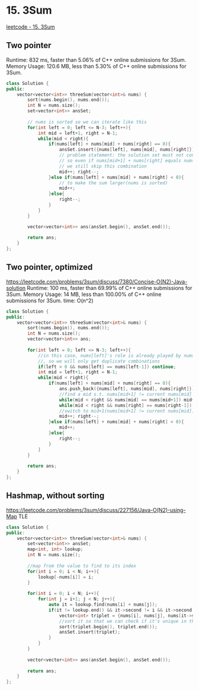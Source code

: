 # 15. 3Sum

[leetcode - 15. 3Sum](https://leetcode.com/problems/3sum/)

## Two pointer
Runtime: 832 ms, faster than 5.06% of C++ online submissions for 3Sum.
Memory Usage: 120.6 MB, less than 5.30% of C++ online submissions for 3Sum.

```cpp
class Solution {
public:
    vector<vector<int>> threeSum(vector<int>& nums) {
        sort(nums.begin(), nums.end());
        int N = nums.size();
        set<vector<int>> ansSet;
        
        // nums is sorted so we can iterate like this
        for(int left = 0; left <= N-3; left++){
            int mid = left+1, right = N-1;
            while(mid < right){
                if(nums[left] + nums[mid] + nums[right] == 0){
                    ansSet.insert({nums[left], nums[mid], nums[right]});
                    // problem statement: the solution set must not contain duplicate triplets
                    // so even if nums[mid+1] + nums[right] equals nums[mid] + nums[right],
                    // we still skip this combination
                    mid++; right--;
                }else if(nums[left] + nums[mid] + nums[right] < 0){
                    // to make the sum larger(nums is sorted)
                    mid++;
                }else{
                    right--;
                }
            }
        }

        vector<vector<int>> ans(ansSet.begin(), ansSet.end());
        
        return ans;
    }
};
```

## Two pointer, optimized
https://leetcode.com/problems/3sum/discuss/7380/Concise-O(N2)-Java-solution
Runtime: 100 ms, faster than 69.99% of C++ online submissions for 3Sum.
Memory Usage: 14 MB, less than 100.00% of C++ online submissions for 3Sum.
time: O(n^2)
```cpp
class Solution {
public:
    vector<vector<int>> threeSum(vector<int>& nums) {
        sort(nums.begin(), nums.end());
        int N = nums.size();
        vector<vector<int>> ans;
        
        for(int left = 0; left <= N-3; left++){
            //in this case, nums[left]'s role is already played by nums[left-1]
            //, so we will only get duplicate combinations
            if(left > 0 && nums[left] == nums[left-1]) continue;
            int mid = left+1, right = N-1;
            while(mid < right){
                if(nums[left] + nums[mid] + nums[right] == 0){
                    ans.push_back({nums[left], nums[mid], nums[right]});
                    //find a mid s.t. nums[mid+1] != current nums[mid]
                    while(mid < right && nums[mid] == nums[mid+1]) mid++;
                    while(mid < right && nums[right] == nums[right-1]) right--;
                    //switch to mid+1(nums[mid+1] != current nums[mid])
                    mid++; right--;
                }else if(nums[left] + nums[mid] + nums[right] < 0){
                    mid++;
                }else{
                    right--;
                }
            }
        }
        
        return ans;
    }
};
```

## Hashmap, without sorting
https://leetcode.com/problems/3sum/discuss/227156/Java-O(N2)-using-Map
TLE

```cpp
class Solution {
public:
    vector<vector<int>> threeSum(vector<int>& nums) {
        set<vector<int>> ansSet;
        map<int, int> lookup;
        int N = nums.size();
        
        //map from the value to find to its index
        for(int i = 0; i < N; i++){
            lookup[-nums[i]] = i;
        }
        
        for(int i = 0; i < N; i++){
            for(int j = i+1; j < N; j++){
                auto it = lookup.find(nums[i] + nums[j]);
                if(it != lookup.end() && it->second != i && it->second != j){
                    vector<int> triplet = {nums[i], nums[j], nums[it->second]};
                    //sort it so that we can check if it's unique in the set
                    sort(triplet.begin(), triplet.end());
                    ansSet.insert(triplet);
                }
            }
        }
        
        vector<vector<int>> ans(ansSet.begin(), ansSet.end());
        
        return ans;
    }
};
```
